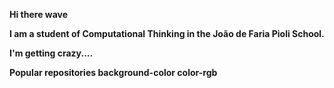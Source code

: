 <b>Hi there wave<b>


<b>I am a student of Computational Thinking in the João de Faria Pioli School.<b>


<b>I'm getting crazy....<b>


<b>Popular repositories<b>
background-color
  color-rgb
